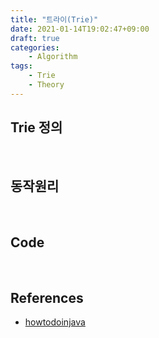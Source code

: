 ```yaml
---
title: "트라이(Trie)"
date: 2021-01-14T19:02:47+09:00
draft: true
categories:
    - Algorithm
tags:
    - Trie
    - Theory
---
```


## Trie 정의

<br/>

## 동작원리

<br/>

## Code

<br/>

## References

- [howtodoinjava](https://howtodoinjava.com/java/basics/jdk-jre-jvm/)